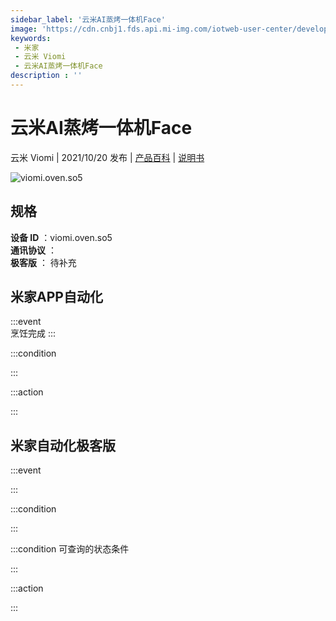 ```yaml
---
sidebar_label: '云米AI蒸烤一体机Face'
image: 'https://cdn.cnbj1.fds.api.mi-img.com/iotweb-user-center/developer_1679048939265i2qhm6lp.png?GalaxyAccessKeyId=AKVGLQWBOVIRQ3XLEW&Expires=9223372036854775807&Signature=b8XXH/HVnUUKzGpUCAlWfTn+kYU='
keywords: 
 - 米家
 - 云米 Viomi
 - 云米AI蒸烤一体机Face
description : ''
---
```

# 云米AI蒸烤一体机Face

云米 Viomi | 2021/10/20 发布 | [产品百科](https://home.mi.com/webapp/content/baike/product/index.html?model=viomi.oven.so5/) | [说明书](https://home.mi.com/views/introduction.html?model=viomi.oven.so5&region=cn)

![viomi.oven.so5](https://cdn.cnbj1.fds.api.mi-img.com/iotweb-user-center/developer_1679048939265i2qhm6lp.png?GalaxyAccessKeyId=AKVGLQWBOVIRQ3XLEW&Expires=9223372036854775807&Signature=b8XXH/HVnUUKzGpUCAlWfTn+kYU=)

## 规格  
> 
**设备 ID** ：viomi.oven.so5  
**通讯协议** ：  
**极客版**  ： 待补充 


## 米家APP自动化  

:::event  
烹饪完成
:::

:::condition  

:::

:::action   

:::

## 米家自动化极客版  

:::event  

:::

:::condition  

:::

:::condition 可查询的状态条件  

:::

:::action  

:::

        
